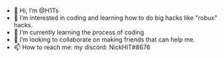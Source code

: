 - 👋 Hi, I’m @H1Ts
- 👀 I’m interested in coding and learning how to do big hacks like "robux" hacks.
- 🌱 I’m currently learning the process of coding
- 💞️ I’m looking to collaborate on making friends that can help me.
- 📫 How to reach me: my discord: NickHIT#8676

<!---
H1Ts/H1Ts is a ✨ special ✨ repository because its `README.md` (this file) appears on your GitHub profile.
You can click the Preview link to take a look at your changes.
--->
